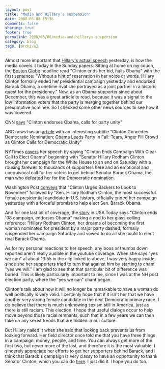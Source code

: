 ```yaml
---
layout: post
title: "Media and Hillary's suspension"
date: 2008-06-08 15:36
comments: false
sharing: true
footer: true
permalink: 2008/06/08/media-and-hillarys-suspension
category: blog
tags: [archive]
---
```

Almost more important that <a href="http://www.youtube.com/watch?v=zgi_kIYx_bY">Hillary's actual speech</a> yesterday, is how the media covers it today in the Sunday papers.  Sitting at home on my couch, the <a href="http://www.boston.com/news/nation/articles/2008/06/08/clinton_ends_her_bid_hails_obama/">Boston Globe</a> headline read "Clinton ends her bid, hails Obama" with the first sentence: "<span>Without a hint of reservation in her voice or words, Hillary Clinton formally ended her presidential campaign yesterday and endorsed Barack Obama, a onetime rival she portrayed as a joint partner in a historic quest for the presidency.</span><span class="attr">"  Now, as an Obama supporter since about December, this was a great article to read, because it was a signal to the low information voters that the party is merging together behind our presumptive nominee.  So I checked some other news sources to see how it was covered.</span>

CNN <a href="http://www.cnn.com/2008/POLITICS/06/07/clinton.unity/index.html">says</a> "Clinton endorses Obama, calls for party unity"

ABC news has an <a href="http://abcnews.go.com/Politics/Vote2008/story?id=5020581&amp;page=1">article</a> with an interesting subtitle "Clinton Concedes Democratic Nomination; Obama Leads Party in Fall: Tears, Anger Fill Crowd as Clinton Calls for Democratic Unity"
<div class="dek">NYTimes <a href="http://www.nytimes.com/2008/06/08/us/politics/08dems.html?_r=1&amp;ref=politics&amp;oref=slogin">covers</a> her speech by saying "Clinton Ends Campaign With Clear Call to Elect Obama" beginning with "Senator Hillary Rodham Clinton brought her campaign for the White House to an end on Saturday with a rousing farewell to thousands of supporters here and an emotional and unequivocal call for her voters to get behind Senator Barack Obama, the man who defeated her for the Democratic nomination.</div>
<p class="dek">Washington Post <a href="http://www.washingtonpost.com/wp-dyn/content/article/2008/06/07/AR2008060702088.html">conveys</a> that "Clinton Urges Backers to Look to November" followed by "Sen. Hillary Rodham Clinton, the most successful female presidential candidate in U.S. history, officially ended her campaign yesterday with a forceful promise to help elect Sen. Barack Obama.</p>
<p class="dek">And for one last bit of coverage, the <a href="http://www.usatoday.com/news/politics/election2008/2008-06-07-clinton-obama_N.htm">story</a> in USA Today says "<span class="inside-head">Clinton ends '08 campaign, endorses Obama" making a nod to her glass ceiling reference: "</span>Hillary Rodham Clinton, her dreams of becoming the first woman nominated for president by a major party dashed, formally suspended her campaign Saturday and vowed to do all she could to elect rival Barack Obama.</p>
<p class="dek">As for my personal reactions to her speech, any boos or thumbs down reported aren't really audible in the youtube coverage.  When she says "yes we can" at about 13:55 in the clip linked to above, I was very happy inside, since she her supporters tried to turn that against him by starting to chant "yes we will."  I am glad to see that that particular bit of difference was buried.  This is likely particularly important to me, since I was at the NH post election party, where the "yes we can" chant began.</p>
<p class="dek">Clinton's talk about how it will no longer be remarkable to have a woman do well politically is very valid.  I certainly hope that if it isn't her that we have another very strong female candidate in the next Democratic primary race.  I do believe that there is much unknowing sexism still in America, just as there is still racism.  This election, I hope that useful dialogs occur to help move beyond those racial remnants, such that in a few years we can then take on any sexist trends that are hidden in our culture.</p>
<p class="dek">But Hillary nailed it when she said that looking back prevents us from looking forward.  Her field director once told me that you have three things in a campaign: money, people, and time.  You can always get more of the first two, but never more of the last, and therefore it is the most valuable.  I sincerely appreciate her efforts to get her supporters behind Barack, and I think that Barack's campaign is very classy to have an opportunity to thank Senator Clinton, which you can do <a href="http://my.barackobama.com/page/s/thankyouHRC?source=feature_thankyou?source=feature_thankyou">here</a>.  I just did it.  I hope you do too.</p>